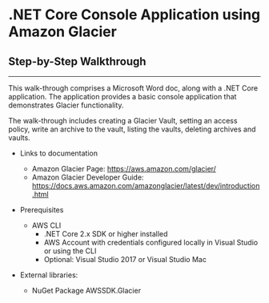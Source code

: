 # .NET Core Console Application using Amazon Glacier

## Step-by-Step Walkthrough
--------

This walk-through comprises a Microsoft Word doc, along with a .NET Core application. The application provides a basic console application that demonstrates Glacier functionality.

The walk-through includes creating a Glacier Vault, setting an access policy, write an archive to the vault, listing the vaults, deleting archives and vaults.

+ Links to documentation
  * Amazon Glacier Page: https://aws.amazon.com/glacier/
  * Amazon Glacier Developer Guide: https://docs.aws.amazon.com/amazonglacier/latest/dev/introduction.html

+ Prerequisites
  * AWS CLI
	* .NET Core 2.x SDK or higher installed
	* AWS Account with credentials configured locally in Visual Studio or using the CLI
	* Optional: Visual Studio 2017 or Visual Studio Mac

+ External libraries:
  * NuGet Package AWSSDK.Glacier

